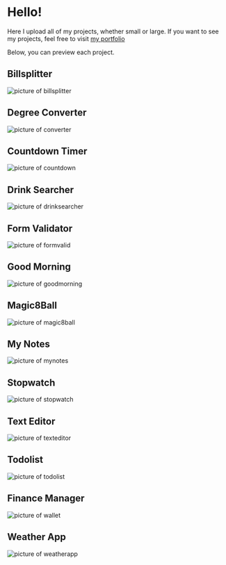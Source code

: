 # Hello!
Here I upload all of my projects, whether small or large.
If you want to see my projects, feel free to visit [my portfolio](https://michalgzella.pl/)

Below, you can preview each project.


## Billsplitter
![picture of billsplitter](projects_preview/billsplitter.png)

## Degree Converter
![picture of converter](projects_preview/converter.png)

## Countdown Timer
![picture of countdown](projects_preview/countdown.png)

## Drink Searcher
![picture of drinksearcher](projects_preview/drinksearcher.png)

## Form Validator
![picture of formvalid](projects_preview/formvalid.png)

## Good Morning
![picture of goodmorning](projects_preview/goodmorning.png)

## Magic8Ball
![picture of magic8ball](projects_preview/magic8ball.png)

## My Notes
![picture of mynotes](projects_preview/mynotes.png)

## Stopwatch
![picture of stopwatch](projects_preview/stopwatch.png)

## Text Editor
![picture of texteditor](projects_preview/texteditor.png)

## Todolist
![picture of todolist](projects_preview/todolist.png)

## Finance Manager
![picture of wallet](projects_preview/wallet.png)

## Weather App
![picture of weatherapp](projects_preview/weatherapp.png)

